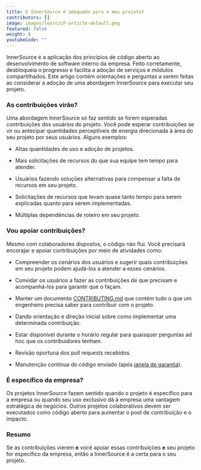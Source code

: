 ```yaml
---
title: O InnerSource é adequado para o meu projeto?
contributors: []
image: images/learn/LP-article-default.png
featured: false
weight: 8
youtubeCode: ""
---
```

<div class="paragraph">
<p>InnerSource é a aplicação dos princípios de código aberto ao desenvolvimento de software interno da empresa. Feito corretamente, desbloqueia o progresso e facilita a adoção de serviços e módulos compartilhados.
Este artigo contém orientações e perguntas a serem feitas ao considerar a adoção de uma abordagem InnerSource para executar seu projeto.</p>
</div>
<div class="sect2">
<h3 id="_as_contribuições_virão">As contribuições virão?</h3>
<div class="paragraph">
<p>Uma abordagem InnerSource só faz sentido se forem esperadas contribuições dos usuários do projeto.
Você pode esperar contribuições se vir ou antecipar quantidades perceptíveis de energia direcionada à área do seu projeto por seus usuários. Alguns exemplos:</p>
</div>
<div class="ulist">
<ul>
<li>
<p>Altas quantidades de uso e adoção de projetos.</p>
</li>
<li>
<p>Mais solicitações de recursos do que sua equipe tem tempo para atender.</p>
</li>
<li>
<p>Usuários fazendo soluções alternativas para compensar a falta de recursos em seu projeto.</p>
</li>
<li>
<p>Solicitações de recursos que levam quase tanto tempo para serem explicadas quanto para serem implementadas.</p>
</li>
<li>
<p>Múltiplas dependências de roteiro em seu projeto.</p>
</li>
</ul>
</div>
</div>
<div class="sect2">
<h3 id="_vou_apoiar_contribuições">Vou apoiar contribuições?</h3>
<div class="paragraph">
<p>Mesmo com colaboradores dispostos, o código não flui.
Você precisará encorajar e apoiar contribuições por meio de atividades como:</p>
</div>
<div class="ulist">
<ul>
<li>
<p>Compreender os cenários dos usuários e sugerir quais contribuições em seu projeto podem ajudá-los a atender a esses cenários.</p>
</li>
<li>
<p>Convidar os usuários a fazer as contribuições de que precisam e acompanhá-los para garantir que o façam.</p>
</li>
<li>
<p>Manter um documento <a href="https://patterns.innersourcecommons.org/p/base-documentation#contributing.md">CONTRIBUTING.md</a> que contém tudo o que um engenheiro precisa saber para contribuir com o projeto.</p>
</li>
<li>
<p>Dando orientação e direção inicial sobre como implementar uma determinada contribuição.</p>
</li>
<li>
<p>Estar disponível durante o horário regular para quaisquer perguntas ad hoc que os contribuidores tenham.</p>
</li>
<li>
<p>Revisão oportuna dos pull requests recebidos.</p>
</li>
<li>
<p>Manutenção contínua do código enviado (após <a href="https://patterns.innersourcecommons.org/p/30-day-warranty">janela de garantia</a>).</p>
</li>
</ul>
</div>
</div>
<div class="sect2">
<h3 id="_é_específico_da_empresa">É específico da empresa?</h3>
<div class="paragraph">
<p>Os projetos InnerSource fazem sentido quando o projeto é específico para a empresa ou quando seu uso exclusivo dá à empresa uma vantagem estratégica de negócios.
Outros projetos colaborativos devem ser executados como código aberto para aumentar o pool de contribuição e o impacto.</p>
</div>
</div>
<div class="sect2">
<h3 id="_resumo">Resumo</h3>
<div class="paragraph">
<p>Se as contribuições vierem <strong>e</strong> você apoiar essas contribuições <strong>e</strong> seu projeto for específico da empresa, então a InnerSource é a certa para o seu projeto.</p>
</div>
</div>
<!--- This file autogenerated from https://github.com/InnerSourceCommons/InnerSourceLearningPath/blob/main/scripts -->